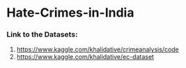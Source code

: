# Hate-Crimes-in-India

### Link to the Datasets:
1. https://www.kaggle.com/khalidative/crimeanalysis/code
2. https://www.kaggle.com/khalidative/ec-dataset

